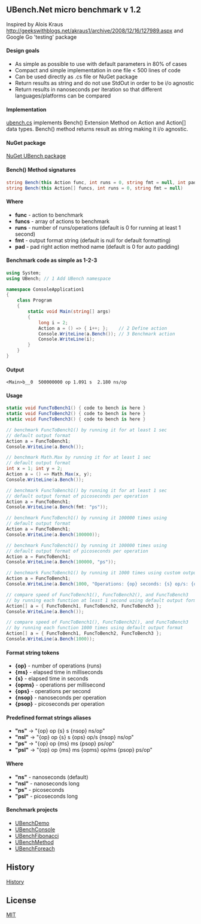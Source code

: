 ## UBench.Net micro benchmark v 1.2
 
Inspired by Alois Kraus http://geekswithblogs.net/akraus1/archive/2008/12/16/127989.aspx
and Google Go 'testing' package
 
#### Design goals

 - As simple as possible to use with default parameters in 80% of cases
 - Compact and simple implementation in one file < 500 lines of code
 - Can be used directly as .cs file or NuGet package
 - Return results as string and do not use StdOut in order to be i/o agnostic
 - Return results in nanoseconds per iteration so that different languages/platforms can be compared

#### Implementation

[ubench.cs](UBench/ubench.cs) implements Bench() Extension Method
on Action and Action[] data types. Bench() method
returns result as string making it i/o agnostic.

#### NuGet package

[NuGet UBench package](https://www.nuget.org/packages/UBench)

#### Bench() Method signatures

```c#
string Bench(this Action func, int runs = 0, string fmt = null, int pad = 0)
string Bench(this Action[] funcs, int runs = 0, string fmt = null)
```
#### Where

 - **func**  - action to benchmark
 - **funcs** - array of actions to benchmark
 - **runs**  - number of runs/operations (default is 0 for running at least 1 second)
 - **fmt**   - output format string (default is null for default formatting)
 - **pad**   - pad right action method name (default is 0 for auto padding)

#### Benchmark code as simple as 1-2-3
 
```c#
using System;
using UBench; // 1 Add UBench namespace

namespace ConsoleApplication1
{
    class Program
    {
        static void Main(string[] args)
        {
            long i = 2;
            Action a = () => { i++; };    // 2 Define action
            Console.WriteLine(a.Bench()); // 3 Benchmark action
            Console.WriteLine(i);
        }
    }
}
```

#### Output

```
<Main>b__0  500000000 op 1.091 s  2.180 ns/op
```
 
#### Usage

```c#
static void FuncToBench1() { code to bench is here }
static void FuncToBench2() { code to bench is here }
static void FuncToBench3() { code to bench is here }

// benchmark FuncToBench1() by running it for at least 1 sec
// default output format
Action a = FuncToBench1;
Console.WriteLine(a.Bench());

// benchmark Math.Max by running it for at least 1 sec
// default output format
int x = 1; int y = 2;
Action a = () => Math.Max(x, y);
Console.WriteLine(a.Bench());

// benchmark FuncToBench1() by running it for at least 1 sec
// default output format of picoseconds per operation
Action a = FuncToBench1;
Console.WriteLine(a.Bench(fmt: "ps"));

// benchmark FuncToBench1() by running it 100000 times using
// default output format
Action a = FuncToBench1;
Console.WriteLine(a.Bench(100000));

// benchmark FuncToBench1() by running it 100000 times using
// default output format of picoseconds per operation
Action a = FuncToBench1;
Console.WriteLine(a.Bench(100000, "ps"));

// benchmark FuncToBench1() by running it 1000 times using custom output format
Action a = FuncToBench1;
Console.WriteLine(a.Bench(1000, "Operations: {op} seconds: {s} op/s: {ops}"));

// compare speed of FuncToBench1(), FuncToBench2(), and FuncToBench3
// by running each function at least 1 second using default output format
Action[] a = { FuncToBench1, FuncToBench2, FuncToBench3 };
Console.WriteLine(a.Bench());

// compare speed of FuncToBench1(), FuncToBench2(), and FuncToBench3
// by running each function 1000 times using default output format
Action[] a = { FuncToBench1, FuncToBench2, FuncToBench3 };
Console.WriteLine(a.Bench(1000));
```

#### Format string tokens

 - **{op}**   - number of operations (runs)
 - **{ms}**   - elapsed time in milliseconds
 - **{s}**    - elapsed time in seconds
 - **{opms}** - operations per millisecond 
 - **{ops}**  - operations per second
 - **{nsop}** - nanoseconds per operation
 - **{psop}** - picoseconds per operation

#### Predefined format strings aliases

 - **"ns"**  -> "{op} op {s} s {nsop} ns/op"
 - **"nsl"** -> "{op} op {s} s {ops} op/s {nsop} ns/op"
 - **"ps"**  -> "{op} op {ms} ms {psop} ps/op"
 - **"psl"** -> "{op} op {ms} ms {opms} op/ms {psop} ps/op"

#### Where

 - **"ns"**  - nanoseconds (default)
 - **"nsl"** - nanoseconds long
 - **"ps"**  - picoseconds
 - **"psl"** - picoseconds long

#### Benchmark projects 

 - [UBenchDemo](UBenchDemo/README.md)
 - [UBenchConsole](UBenchConsole/README.md)
 - [UBenchFibonacci](UBenchFibonacci/README.md)
 - [UBenchMethod](UBenchMethod/README.md)
 - [UBenchForeach](UBenchForeach/README.md)

## History

[History](HISTORY.md)
 
## License

[MIT](LICENSE.md)
